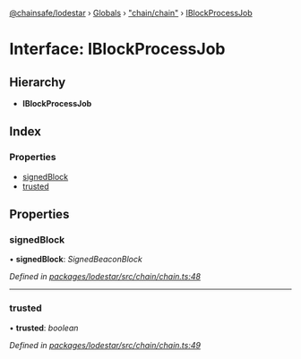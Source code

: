 [@chainsafe/lodestar](../README.md) › [Globals](../globals.md) › ["chain/chain"](../modules/_chain_chain_.md) › [IBlockProcessJob](_chain_chain_.iblockprocessjob.md)

# Interface: IBlockProcessJob

## Hierarchy

* **IBlockProcessJob**

## Index

### Properties

* [signedBlock](_chain_chain_.iblockprocessjob.md#signedblock)
* [trusted](_chain_chain_.iblockprocessjob.md#trusted)

## Properties

###  signedBlock

• **signedBlock**: *SignedBeaconBlock*

*Defined in [packages/lodestar/src/chain/chain.ts:48](https://github.com/ChainSafe/lodestar/blob/e079784d1/packages/lodestar/src/chain/chain.ts#L48)*

___

###  trusted

• **trusted**: *boolean*

*Defined in [packages/lodestar/src/chain/chain.ts:49](https://github.com/ChainSafe/lodestar/blob/e079784d1/packages/lodestar/src/chain/chain.ts#L49)*
